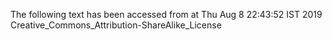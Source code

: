 The following text has been accessed from at Thu Aug 8 22:43:52 IST 2019
Creative_Commons_Attribution-ShareAlike_License
